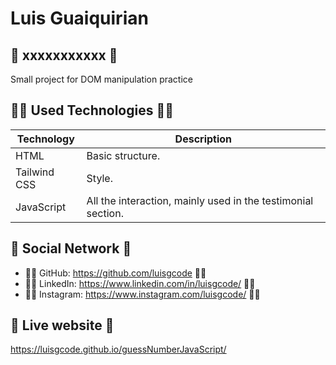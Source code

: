 # Luis Guaiquirian

## 📜 xxxxxxxxxxx 📜

Small project for DOM manipulation practice

## 👨‍💻 Used Technologies 👨‍💻

| Technology   | Description                                                  |
| ------------ | ------------------------------------------------------------ |
| HTML         | Basic structure.                                             |
| Tailwind CSS | Style.                                                       |
| JavaScript   | All the interaction, mainly used in the testimonial section. |

## 🤗 Social Network 🤗

- 🧑‍💻 GitHub: https://github.com/luisgcode 🧑‍💻
- 🧑‍💻 LinkedIn: https://www.linkedin.com/in/luisgcode/ 🧑‍💻
- 🧑‍💻 Instagram: https://www.instagram.com/luisgcode/ 🧑‍💻

## 📜 Live website 📜

https://luisgcode.github.io/guessNumberJavaScript/
